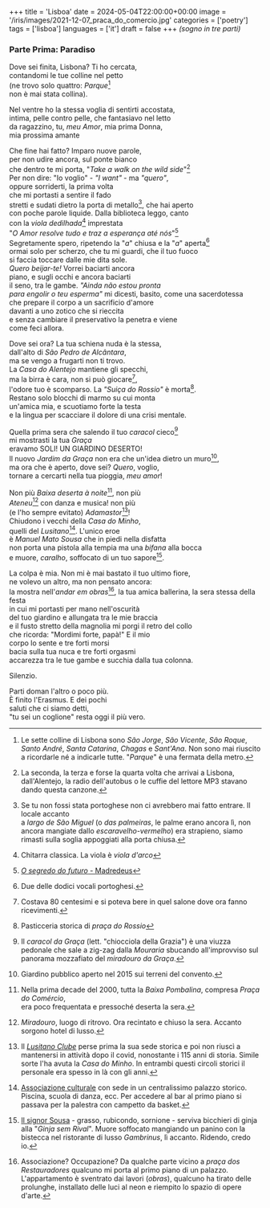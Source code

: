 +++
title = 'Lisboa'
date = 2024-05-04T22:00:00+00:00
image = '/iris/images/2021-12-07_praca_do_comercio.jpg'
categories = ['poetry']
tags = ['lisboa']
languages = ['it']
draft = false
+++
*(sogno in tre parti)*
### Parte Prima: Paradiso  
  
Dove sei finita, Lisbona? Ti ho cercata,    
contandomi le tue colline nel petto    
(ne trovo solo quattro: *Parque*[^1]    
non è mai stata collina).      
  
Nel ventre ho la stessa voglia di sentirti accostata,  
intima, pelle contro pelle, che fantasiavo nel letto  
da ragazzino, tu, *meu Amor*, mia prima Donna,  
mia prossima amante
  
Che fine hai fatto? Imparo nuove parole,  
per non udire ancora, sul ponte bianco  
che dentro te mi porta, "*Take a walk on the wild side*"[^2]  
Per non dire: "Io voglio" - *"I want"* - ma *"quero"*,  
oppure sorriderti, la prima volta  
che mi portasti a sentire il fado  
stretti e sudati dietro la porta di metallo[^3], che hai aperto  
con poche parole liquide. Dalla biblioteca leggo, canto  
con la *viola dedilhada*[^4] imprestata  
"*O Amor resolve tudo e traz a esperança até nós*"[^5]  
Segretamente spero, ripetendo la "*a*" chiusa e la "*a*" aperta[^6]  
ormai solo per scherzo, che tu mi guardi, che il tuo fuoco  
si faccia toccare dalle mie dita sole.  
*Quero beijar-te!* Vorrei baciarti ancora  
piano, e sugli occhi e ancora baciarti  
il seno, tra le gambe. *"Ainda não estou pronta  
para engolir o teu esperma"* mi dicesti, basito, come una sacerdotessa  
che prepare il corpo a un sacrificio d'amore  
davanti a uno zotico che si rieccita  
e senza cambiare il preservativo la penetra e viene  
come feci allora.  
  
Dove sei ora? La tua schiena nuda è la stessa,  
dall'alto di *São Pedro de Alcântara*,  
ma se vengo a frugarti non ti trovo.  
La *Casa do Alentejo* mantiene gli specchi,  
ma la birra è cara, non si può giocare[^7],  
l'odore tuo è scomparso. La *"Suiça do Rossio"* è morta[^8].  
Restano solo blocchi di marmo su cui monta  
un'amica mia, e scuotiamo forte la testa  
e la lingua per scacciare il dolore di una crisi mentale.  

Quella prima sera che salendo il tuo *caracol* cieco[^9]  
mi mostrasti la tua *Graça*  
eravamo SOLI! UN GIARDINO DESERTO!  
Il nuovo *Jardim da Graça* non era che un'idea dietro un muro[^10],  
ma ora che è aperto, dove sei? *Quero*, voglio,  
tornare a cercarti nella tua pioggia, *meu amor*!  

Non più *Baixa deserta à noite*[^11], non più  
*Ateneu*[^12] con danza e musica! non più  
(e l'ho sempre evitato) *Adamastor*[^13]!  
Chiudono i vecchi della *Casa do Minho*,  
quelli del *Lusitano*[^14]. L'unico eroe  
è *Manuel Mato Sousa* che in piedi nella disfatta  
non porta una pistola alla tempia ma una *bifana* alla bocca  
e muore, *caralho*, soffocato di un tuo sapore[^15].

La colpa è mia. Non mi è mai bastato il tuo ultimo fiore,  
ne volevo un altro, ma non pensato ancora:  
la mostra nell'*andar em obras*[^16], la tua amica ballerina, la sera stessa della festa  
in cui mi portasti per mano nell'oscurità  
del tuo giardino e allungata tra le mie braccia  
e il fusto stretto della magnolia mi porgi il retro del collo  
che ricorda: "Mordimi forte, papà!" E il mio  
corpo lo sente e tre forti morsi  
bacia sulla tua nuca e tre forti orgasmi  
accarezza tra le tue gambe e succhia dalla tua colonna.  

Silenzio.  

Parti doman l'altro o poco più.  
È finito l'Erasmus. E dei pochi  
saluti che ci siamo detti,  
"tu sei un coglione" resta oggi il più vero.  


[^1]: Le sette colline di Lisbona sono *São Jorge*, *São Vicente*, *São Roque*, *Santo André*, *Santa Catarina*, *Chagas* e *Sant'Ana*. Non sono mai riuscito a ricordarle né a indicarle tutte. "*Parque*" è una fermata della metro.
[^2]:La seconda, la terza e forse la quarta volta che arrivai a Lisbona, dall'Alentejo,
la radio dell'autobus o le cuffie del lettore MP3 stavano dando questa canzone.
[^3]:Se tu non fossi stata portoghese non ci avrebbero mai fatto entrare. Il locale accanto   
a *largo de São Miguel* (o *das palmeiras*, le palme erano ancora lì, non ancora mangiate dallo *escaravelho-vermelho*) era strapieno, siamo rimasti sulla soglia appoggiati alla porta chiusa.
[^4]: Chitarra classica. La viola è *viola d'arco*
[^5]: [*O segredo do futuro* - Madredeus](https://www.youtube.com/watch?v=QySx1AW_hks)
[^6]: Due delle dodici vocali portoghesi.
[^7]:Costava 80 centesimi e si poteva bere in quel salone dove ora fanno ricevimenti.  
[^8]:Pasticceria storica di *praça do Rossio*  
[^9]:Il *caracol da Graça* (lett. "chiocciola della Grazia") è una viuzza pedonale che sale a zig-zag dalla *Mouraria* sbucando all'improvviso sul panorama mozzafiato del *miradouro da Graça*.  
[^10]:Giardino pubblico aperto nel 2015 sui terreni del convento.   
[^11]:Nella prima decade del 2000, tutta la *Baixa Pombalina*, compresa *Praça do Comércio*,  
era poco frequentata e pressoché deserta la sera.  
[^12]:*Miradouro*, luogo di ritrovo. Ora recintato e chiuso la sera. Accanto sorgono hotel di lusso.  
[^13]:Il [*Lusitano Clube*](https://www.publico.pt/2020/08/26/local/noticia/lusitano-fecha-sede-ocupava-ha-apenas-tres-anos-1929385) perse prima la sua sede storica e poi non riuscì a mantenersi in attività dopo il covid, nonostante i 115 anni di storia. Simile sorte l'ha avuta la *Casa do Minho*. In entrambi questi circoli storici il personale era spesso in là con gli anni.  
[^14]: [Associazione culturale](https://pt.wikipedia.org/wiki/Ateneu_Comercial_de_Lisboa) con sede in un centralissimo palazzo storico. Piscina, scuola di danza, ecc. Per accedere al bar al primo piano si
passava per la palestra con campetto da basket.
[^15]:[Il signor Sousa](https://www.cmjornal.pt/portugal/detalhe/morre-sufocado-em-restaurante-de-luxo) - grasso, rubicondo, sornione - serviva bicchieri di ginja alla "*Ginja sem Rival*". Muore soffocato mangiando un panino con la bistecca nel ristorante di lusso *Gambrinus*, lì accanto. Ridendo, credo io.  
[^16]: Associazione? Occupazione? Da qualche parte vicino a *praça dos Restauradores* qualcuno
mi porta al primo piano di un palazzo. L'appartamento è sventrato dai lavori (*obras*),
qualcuno ha tirato delle prolunghe, installato delle luci al neon e riempito lo spazio di opere d'arte.

